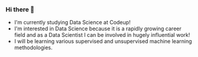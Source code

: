 ### Hi there 👋

- I'm currently studying Data Science at Codeup!
- I'm interested in Data Science because it is a rapidly growing career field and as a Data Scientist I can be involved in hugely influential work!
- I will be learning various supervised and unsupervised machine learning methodologies.
